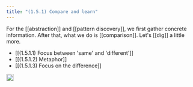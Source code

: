 ```yaml
---
title: "(1.5.1) Compare and learn"
---
```


For the [[abstraction]] and [[pattern discovery]], we first gather concrete information. After that, what we do is [[comparison]]. Let's [[dig]] a little more.

- [[(1.5.1.1) Focus between 'same' and 'different']]
- [[(1.5.1.2) Metaphor]]
- [[(1.5.1.3) Focus on the difference]]

<img src='https://scrapbox.io/api/pages/nishio-en/en/icon' alt='en.icon' height="19.5"/>